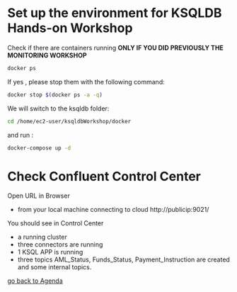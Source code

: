 # Set up the environment for KSQLDB Hands-on Workshop

Check if there are containers running **ONLY IF YOU DID PREVIOUSLY THE MONITORING WORKSHOP**
```bash
docker ps
```
If yes , please stop them with the following command:
```bash
docker stop $(docker ps -a -q)
```

We will switch to the ksqldb folder:

```bash
cd /home/ec2-user/ksqldbWorkshop/docker
```
and run :
```bash
docker-compose up -d
```


# Check Confluent Control Center
Open URL in Browser
* from your local machine connecting to cloud http://publicip:9021/

You should see in Control Center
* a running cluster
* three connectors are running
* 1 KSQL APP is running
* three topics AML_Status, Funds_Status, Payment_Instruction are created and some internal topics.

[go back to Agenda](https://github.com/jr-marquez/Workshop_Confluent/blob/main/README.md#confluent-hands-on-workshop)
